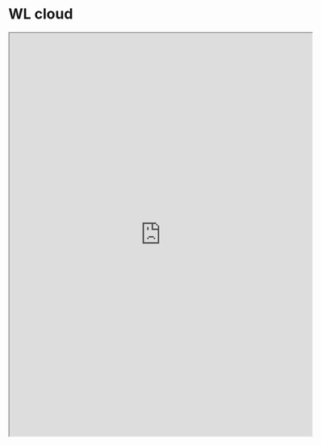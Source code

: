 # WL cloud

<iframe src="https://www.wolframcloud.com/obj/97ffc33d-6ece-44e2-9d7d-c553fc3c0bea?_embed=iframe" width="600" height="800"></iframe>